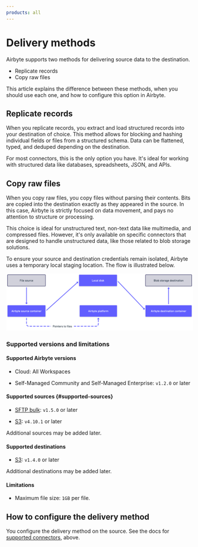 ```yaml
---
products: all
---
```


# Delivery methods

Airbyte supports two methods for delivering source data to the destination.

- Replicate records
- Copy raw files

This article explains the difference between these methods, when you should use each one, and how to configure this option in Airbyte.

## Replicate records

When you replicate records, you extract and load structured records into your destination of choice. This method allows for blocking and hashing individual fields or files from a structured schema. Data can be flattened, typed, and deduped depending on the destination.

For most connectors, this is the only option you have. It's ideal for working with structured data like databases, spreadsheets, JSON, and APIs.

## Copy raw files

When you copy raw files, you copy files without parsing their contents. Bits are copied into the destination exactly as they appeared in the source. In this case, Airbyte is strictly focused on data movement, and pays no attention to structure or processing.

This choice is ideal for unstructured text, non-text data like multimedia, and compressed files. However, it's only available on specific connectors that are designed to handle unstructured data, like those related to blob storage solutions.

To ensure your source and destination credentials remain isolated, Airbyte uses a temporary local staging location. The flow is illustrated below.

![Moving raw files from a source to a destination without regard for their contents or structure](images/delivery-method-copy-raw.png)

### Supported versions and limitations

#### Supported Airbyte versions

- Cloud: All Workspaces

- Self-Managed Community and Self-Managed Enterprise: `v1.2.0` or later

#### Supported sources {#supported-sources}

- [SFTP bulk](/integrations/sources/sftp-bulk): `v1.5.0` or later

- [S3](/integrations/sources/s3): `v4.10.1` or later

Additional sources may be added later.

#### Supported destinations

- [S3](/integrations/destinations/s3): `v1.4.0` or later

Additional destinations may be added later.

#### Limitations

- Maximum file size: `1GB` per file.

## How to configure the delivery method

You configure the delivery method on the source. See the docs for [supported connectors](#supported-sources), above.

